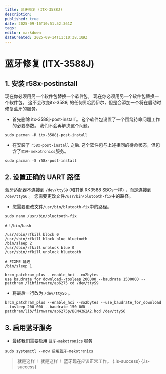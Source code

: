 ```yaml
---
title: 蓝牙修复 (ITX-3588J)
description:
published: true
date: 2025-09-16T10:51.52.361Z
tags:
editor: markdown
dateCreated: 2025-09-14T11:10:38.109Z
---
```


# 蓝牙修复 (ITX-3588J)

## 1. 安装 r58x-postinstall

现在你必须用另一个软件包替换一个软件包。 现在你必须用另一个软件包替换一个软件包。 这不会改变itx-3588j 的任何贝哈武伊尔，但是会添加一个将在启动时修复蓝牙的服务。

- 首先删除 itx-3588j-post-install\`。 这个软件包设置了一个围绕待命问题工作的必要参数。 我们不会再解决这个问题。

```
sudo pacman -R itx-3588j-post-install
```

- 在安装了 `r58x-post-install` 之后. 这个软件包与上述相同的待命状态，但包含了`蓝牙-mekotronics`服务。

```
sudo pacman -S r58x-post-install
```

## 2. 设置正确的 UART 路径

蓝牙适配器不连接到 `/dev/ttyS9` (和其他 RK3588 SBCs一样) ，而是连接到 `/dev/ttyS6` 。 您需要更改文件`/usr/bin/blutooth-fix`中的路径。

- 您需要更改文件`/usr/bin/blutooth-fix`中的路径。

```
sudo nano /usr/bin/bluotooth-fix
```

```
#！/bin/bash

/usr/sbin/rfkill block 0
/usr/sbin/rfkill block blue bluetooth
/bin/sleep 2
/usr/sbin/rfkill unblock blue 0
/usr/sbin/rfkill unblock bluetooth

# FIXME 延迟
/bin/sleep 1

brcm_patchram_plus --enable_hci --no2bytes --use_baudrate_for_download--tosleep 200000 --baudrate 1500000 --patchram /libfirmware/ap6275 cd /dev/ttyS9
```

- 将最后一行改为 `/dev/ttyS6` 。

```
brcm_patchram_plus --enable_hci --no2bytes --use_baudrate_for_download --tosleep 200 000 --baudrate 150 000 --patchram/lib/firmware/ap6275p/BCM4362A2.hcd /dev/ttyS6
```

## 3. 启用蓝牙服务

- 最终我们需要启用 `蓝牙-mekotronics` 服务

```
sudo systemctl --now 启用蓝牙-mekotronics
```

> 就是这样！ 就是这样！ 蓝牙现在应该正常工作。
> {.is-success}
> {.is-success}
